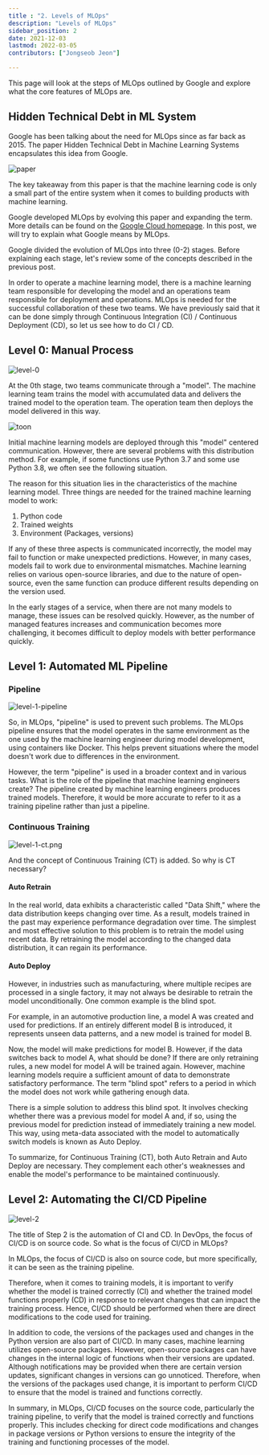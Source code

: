 ```yaml
---
title : "2. Levels of MLOps"
description: "Levels of MLOps"
sidebar_position: 2
date: 2021-12-03
lastmod: 2022-03-05
contributors: ["Jongseob Jeon"]

---
```


This page will look at the steps of MLOps outlined by Google and explore what the core features of MLOps are.

## Hidden Technical Debt in ML System

Google has been talking about the need for MLOps since as far back as 2015.  The paper Hidden Technical Debt in Machine Learning Systems encapsulates this idea from Google.  

![paper](./img/paper.png)

The key takeaway from this paper is that the machine learning code is only a small part of the entire system when it comes to building products with machine learning.


Google developed MLOps by evolving this paper and expanding the term. More details can be found on the [Google Cloud homepage](https://cloud.google.com/architecture/mlops-continuous-delivery-and-automation-pipelines-in-machine-learning). In this post, we will try to explain what Google means by MLOps.

Google divided the evolution of MLOps into three (0-2) stages. Before explaining each stage, let's review some of the concepts described in the previous post.

In order to operate a machine learning model, there is a machine learning team responsible for developing the model and an operations team responsible for deployment and operations. MLOps is needed for the successful collaboration of these two teams. We have previously said that it can be done simply through Continuous Integration (CI) / Continuous Deployment (CD), so let us see how to do CI / CD.

## Level 0: Manual Process
![level-0](./img/level-0.png)

At the 0th stage, two teams communicate through a "model". The machine learning team trains the model with accumulated data and delivers the trained model to the operation team. The operation team then deploys the model delivered in this way.

![toon](./img/toon.png)

Initial machine learning models are deployed through this "model" centered communication. However, there are several problems with this distribution method. For example, if some functions use Python 3.7 and some use Python 3.8, we often see the following situation.

The reason for this situation lies in the characteristics of the machine learning model. Three things are needed for the trained machine learning model to work:

1. Python code
2. Trained weights
3. Environment (Packages, versions)

If any of these three aspects is communicated incorrectly, the model may fail to function or make unexpected predictions. However, in many cases, models fail to work due to environmental mismatches. Machine learning relies on various open-source libraries, and due to the nature of open-source, even the same function can produce different results depending on the version used.

In the early stages of a service, when there are not many models to manage, these issues can be resolved quickly. However, as the number of managed features increases and communication becomes more challenging, it becomes difficult to deploy models with better performance quickly.

## Level 1: Automated ML Pipeline
### Pipeline

![level-1-pipeline](./img/level-1-pipeline.png)

So, in MLOps, "pipeline" is used to prevent such problems. The MLOps pipeline ensures that the model operates in the same environment as the one used by the machine learning engineer during model development, using containers like Docker. This helps prevent situations where the model doesn't work due to differences in the environment.

However, the term "pipeline" is used in a broader context and in various tasks. What is the role of the pipeline that machine learning engineers create? The pipeline created by machine learning engineers produces trained models. Therefore, it would be more accurate to refer to it as a training pipeline rather than just a pipeline.

### Continuous Training

![level-1-ct.png](./img/level-1-ct.png)

And the concept of Continuous Training (CT) is added. So why is CT necessary?

#### Auto Retrain

In the real world, data exhibits a characteristic called "Data Shift," where the data distribution keeps changing over time. As a result, models trained in the past may experience performance degradation over time. The simplest and most effective solution to this problem is to retrain the model using recent data. By retraining the model according to the changed data distribution, it can regain its performance.

#### Auto Deploy

However, in industries such as manufacturing, where multiple recipes are processed in a single factory, it may not always be desirable to retrain the model unconditionally. One common example is the blind spot.

For example, in an automotive production line, a model A was created and used for predictions. If an entirely different model B is introduced, it represents unseen data patterns, and a new model is trained for model B.

Now, the model will make predictions for model B. However, if the data switches back to model A, what should be done? 
If there are only retraining rules, a new model for model A will be trained again. However, machine learning models require a sufficient amount of data to demonstrate satisfactory performance. The term "blind spot" refers to a period in which the model does not work while gathering enough data.

There is a simple solution to address this blind spot. It involves checking whether there was a previous model for model A and, if so, using the previous model for prediction instead of immediately training a new model. This way, using meta-data associated with the model to automatically switch models is known as Auto Deploy.

To summarize, for Continuous Training (CT), both Auto Retrain and Auto Deploy are necessary. They complement each other's weaknesses and enable the model's performance to be maintained continuously.



## Level 2: Automating the CI/CD Pipeline

![level-2](./img/level-2.png)

The title of Step 2 is the automation of CI and CD. In DevOps, the focus of CI/CD is on source code. So what is the focus of CI/CD in MLOps?

In MLOps, the focus of CI/CD is also on source code, but more specifically, it can be seen as the training pipeline.

Therefore, when it comes to training models, it is important to verify whether the model is trained correctly (CI) and whether the trained model functions properly (CD) in response to relevant changes that can impact the training process. Hence, CI/CD should be performed when there are direct modifications to the code used for training.

In addition to code, the versions of the packages used and changes in the Python version are also part of CI/CD. In many cases, machine learning utilizes open-source packages. However, open-source packages can have changes in the internal logic of functions when their versions are updated. Although notifications may be provided when there are certain version updates, significant changes in versions can go unnoticed. Therefore, when the versions of the packages used change, it is important to perform CI/CD to ensure that the model is trained and functions correctly.

In summary, in MLOps, CI/CD focuses on the source code, particularly the training pipeline, to verify that the model is trained correctly and functions properly. This includes checking for direct code modifications and changes in package versions or Python versions to ensure the integrity of the training and functioning processes of the model.
